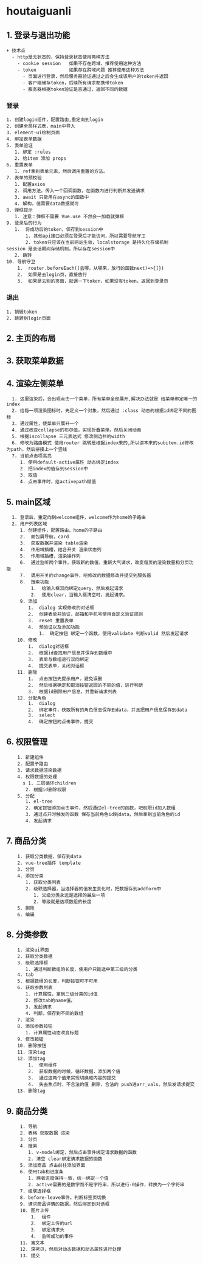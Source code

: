 # houtaiguanli

## 1. 登录与退出功能  
    + 技术点
      - http是无状态的，保持登录状态使用两种方法
        - cookie session   如果不存在跨域，推荐使用这种方法
        - token            如果存在跨域问题 推荐使用这种方法
          - 页面进行登录，然后服务器验证通过之后会生成该用户的token并返回
          - 客户端储存token，后续所有请求都携带token
          - 服务器根据token验证是否通过，返回不同的数据
### 登录
    1. 创建login组件，配置路由,重定向到login
    2. 创建全局样式表，main中导入
    3. element-ui绘制页面
    4. 绑定表单数据 
    5. 表单验证
       1. 绑定 :rules
       2. 给item 添加 props
    6. 重置表单
       1. ref拿到表单元素，然后调用重置的方法。
    7. 表单的预校验
       1. 配置axios
       2. 调用方法，传入一个回调函数，在函数内进行判断并发送请求
       3. await 只能用在async的函数中
       4. 解构，值需要data数据就可
    8. 弹框提示
       1. 注意：弹框不需要 Vue.use 不然会一加载就弹框
    9. 登录后的行为
       1.  将成功后的token，保存到session中 
           1. 其他api接口必须在登录后才能访问，所以需要导航守卫
           2. token只应该在当前网站生效，localstorage 是持久化存储机制    session 是会话期间存储机制，所以存在session中
       2. 跳转
    10. 导航守卫
        1.  router.beforeEach((去哪，从哪来，放行的函数next)=>{]})
        2.  如果是去login页，直接放行
        3.  如果是去别的页面，就调一下token，如果没有token，返回到登录页
### 退出
    1. 销毁token
    2. 跳转到login页面

## 2. 主页的布局
## 3. 获取菜单数据
## 4. 渲染左侧菜单
      1. 这里渲染后，会出现点击一个菜单，所有菜单全部展开,解决办法就是 给菜单绑定唯一的index 
      2. 给每一项渲染图标时，先定义一个对象，然后通过 :class 动态的根据id绑定不同的图标 
      3. 通过属性，使菜单只展开一个
      4. 通过改变collapse的布尔值，实现折叠菜单。然后关闭动画
      5. 根据iscollapse 三元表达式 修改侧边栏的width
      6. 修改为路由模式 使用router 跳转是根据index来的,所以讲本来的subitem.id修改为path，然后拼接上一个竖线
      7. 当前点击项高亮
         1. 使用default-active属性 动态绑定index
         2. 把index的值存到session中
         3. 取值
         4. 点击事件时，给activepath赋值
## 5. main区域
      1. 登录后，重定向到welcome组件，welcome作为home的子路由
      2. 用户列表区域
         1. 创建组件，配置路由，home的子路由
         2.  面包屑导航，card
         3.  获取数据并渲染 table渲染
         4.  作用域插槽，结合开关 渲染状态列
         5.  作用域插槽，渲染操作列
         6.  通过监听两个事件，获取新的数值，重新大气请求，改变每页的渲染数量和分页功能
         7.  调用开关的change事件，吧修改的数据修改并提交到服务器
         8.  搜索功能
             1.  给输入框双向绑定query，然后发起请求
             2.  使用clear，当输入框清空时，发起请求。
         9. 添加
            1.  dialog 实现修改的对话框
            2.  创建表单并验证，邮箱和手机号使用自定义验证规则
            3.  reset 重置表单
            4.  预验证以及添加功能
                1.  确定按钮 绑定一个函数，使用validate 判断valid 然后发起请求
        10. 修改
            1.  dialog对话框
            2.  根据id查找用户信息并保存到数组中
            3.  表单与数组进行双向绑定
            4.  提交表单，关闭对话框
        11. 删除
            1.  点击按钮先提示用户，避免误删
            2.  然后根据确定和取消按钮返回的不同的值，进行判断
            3.  根据id删除用户信息，并重新请求列表
        12. 分配角色
            1.  dialog
            2.  绑定事件，获取所有的角色信息保存到data，并且把用户信息保存到data
            3.  select 
            4.  确定按钮的点击事件，提交
## 6. 权限管理
        1. 新建组件
        2. 配置子路由
        3. 请求数据渲染数据
        4. 权限数据的处理
          s 1. 三层循环children
           2. 根据id删除权限
        5. 分配
           1. el-tree
           2. 确定按钮添加点击事件，然后通过el-tree的函数，吧权限id加入数组
           3. 通过点开时触发的函数 保存当前角色id到data，然后拿到当前角色的id
           4. 发起请求
## 7. 商品分类
        1. 获取分类数据，保存到data
        2. vue-tree插件 template
        3. 分页
        4. 添加分类
           1. 获取分类列表
           2. 级联选择器，当选择器的值发生变化时，把数据存到addform中
              1. 父级分类永远是选择的最后一项
              2. 等级就是选项数组的长度
        5. 删除
        6. 编辑
## 8. 分类参数
        1. 渲染ui界面 
        2. 获取分类数据
        3. 级联选择框
           1. 通过判断数组的长度，使用户只能选中第三级的分类
        4. tab
        5. 根据数组的长度，判断按钮可不可用
        6. 获取参数列表
           1. 计算属性，拿到三级分类的id值
           2. 修改tab的name值。
           3. 发起请求
           4. 判断，保存到不同的数组
        7. 渲染
        8. 添加参数按钮
           1. 计算属性动态改变标题
        9. 修改按钮
        10. 删除按钮
        11. 渲染tag
        12. 添加tag
            1.  使用组件
            2.  获取数据的时候，循环数据，添加两个值
            3.  通过这两个值来实现切换和内容的提交
            4.  失去焦点时，不合法的值 删除，合法的 push进arr_vals。然后发请求提交
        13. 删除tag
## 9. 商品分类
         1. 导航
         2. 表格 获取数据 渲染
         3. 分页
         4. 搜索
            1. v-model绑定，然后点击事件绑定请求数据的函数
            2. 清空 clear绑定请求数据的函数
         5. 添加商品 点击前往添加界面
         6. 使用tab和进度条
            1. 两者进度保持一致，统一绑定一个值
            2. active需要的是数字而不是字符串，所以进行-0操作，转换为一个字符串
         7. 级联选择框 
         8. before-leave事件。判断标签页切换
         9. 请求商品详情的数据，然后绑定到对话框
         10. 图片上传
             1.  组件
             2.  绑定上传的url
             3.  绑定请求头
             4.  监听成功的事件
         11. 富文本
         12. 深拷贝，然后对动态数据和动态属性进行处理
         13. 提交